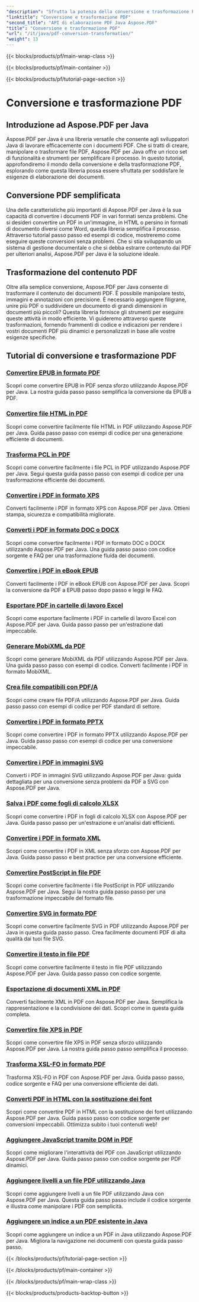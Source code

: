 ```yaml
---
"description": "Sfrutta la potenza della conversione e trasformazione PDF con Aspose.PDF per Java&#58; tutorial completi per sviluppatori. Migliora le tue competenze di elaborazione PDF oggi stesso!"
"linktitle": "Conversione e trasformazione PDF"
"second_title": "API di elaborazione PDF Java Aspose.PDF"
"title": "Conversione e trasformazione PDF"
"url": "/it/java/pdf-conversion-transformation/"
"weight": 13
---
```


{{< blocks/products/pf/main-wrap-class >}}

{{< blocks/products/pf/main-container >}}

{{< blocks/products/pf/tutorial-page-section >}}

# Conversione e trasformazione PDF


## Introduzione ad Aspose.PDF per Java

Aspose.PDF per Java è una libreria versatile che consente agli sviluppatori Java di lavorare efficacemente con i documenti PDF. Che si tratti di creare, manipolare o trasformare file PDF, Aspose.PDF per Java offre un ricco set di funzionalità e strumenti per semplificare il processo. In questo tutorial, approfondiremo il mondo della conversione e della trasformazione PDF, esplorando come questa libreria possa essere sfruttata per soddisfare le esigenze di elaborazione dei documenti.

## Conversione PDF semplificata

Una delle caratteristiche più importanti di Aspose.PDF per Java è la sua capacità di convertire i documenti PDF in vari formati senza problemi. Che si desideri convertire un PDF in un'immagine, in HTML o persino in formati di documento diversi come Word, questa libreria semplifica il processo. Attraverso tutorial passo passo ed esempi di codice, mostreremo come eseguire queste conversioni senza problemi. Che si stia sviluppando un sistema di gestione documentale o che si debba estrarre contenuto dai PDF per ulteriori analisi, Aspose.PDF per Java è la soluzione ideale.

## Trasformazione del contenuto PDF

Oltre alla semplice conversione, Aspose.PDF per Java consente di trasformare il contenuto dei documenti PDF. È possibile manipolare testo, immagini e annotazioni con precisione. È necessario aggiungere filigrane, unire più PDF o suddividere un documento di grandi dimensioni in documenti più piccoli? Questa libreria fornisce gli strumenti per eseguire queste attività in modo efficiente. Vi guideremo attraverso queste trasformazioni, fornendo frammenti di codice e indicazioni per rendere i vostri documenti PDF più dinamici e personalizzati in base alle vostre esigenze specifiche.

## Tutorial di conversione e trasformazione PDF
### [Convertire EPUB in formato PDF](./convert-epub-to-pdf-format/)
Scopri come convertire EPUB in PDF senza sforzo utilizzando Aspose.PDF per Java. La nostra guida passo passo semplifica la conversione da EPUB a PDF.
### [Convertire file HTML in PDF](./convert-html-to-pdf-files/)
Scopri come convertire facilmente file HTML in PDF utilizzando Aspose.PDF per Java. Guida passo passo con esempi di codice per una generazione efficiente di documenti.
### [Trasforma PCL in PDF](./transform-pcl-to-pdfs/)
Scopri come convertire facilmente i file PCL in PDF utilizzando Aspose.PDF per Java. Segui questa guida passo passo con esempi di codice per una trasformazione efficiente dei documenti.
### [Convertire i PDF in formato XPS](./convert-pdfs-to-xps-format/)
Converti facilmente i PDF in formato XPS con Aspose.PDF per Java. Ottieni stampa, sicurezza e compatibilità migliorate.
### [Converti i PDF in formato DOC o DOCX](./change-pdfs-to-doc-or-docx-format/)
Scopri come convertire facilmente i PDF in formato DOC o DOCX utilizzando Aspose.PDF per Java. Una guida passo passo con codice sorgente e FAQ per una trasformazione fluida dei documenti.
### [Convertire i PDF in eBook EPUB](./convert-pdfs-to-epub-ebooks/)
Converti facilmente i PDF in eBook EPUB con Aspose.PDF per Java. Scopri la conversione da PDF a EPUB passo dopo passo e leggi le FAQ.
### [Esportare PDF in cartelle di lavoro Excel](./export-pdfs-to-excel-workbooks/)
Scopri come esportare facilmente i PDF in cartelle di lavoro Excel con Aspose.PDF per Java. Guida passo passo per un'estrazione dati impeccabile.
### [Generare MobiXML da PDF](./generate-mobixml-from-pdfs/)
Scopri come generare MobiXML da PDF utilizzando Aspose.PDF per Java. Una guida passo passo con esempi di codice. Converti facilmente i PDF in formato MobiXML.
### [Crea file compatibili con PDF/A](./create-pdfa-compliant-files/)
Scopri come creare file PDF/A utilizzando Aspose.PDF per Java. Guida passo passo con esempi di codice per PDF standard di settore.
### [Convertire i PDF in formato PPTX](./convert-pdfs-to-pptx-format/)
Scopri come convertire i PDF in formato PPTX utilizzando Aspose.PDF per Java. Guida passo passo con esempi di codice per una conversione impeccabile.
### [Convertire i PDF in immagini SVG](./convert-pdfs-to-svg-images/)
Converti i PDF in immagini SVG utilizzando Aspose.PDF per Java: guida dettagliata per una conversione senza problemi da PDF a SVG con Aspose.PDF per Java.
### [Salva i PDF come fogli di calcolo XLSX](./save-pdfs-as-xlsx-spreadsheets/)
Scopri come convertire i PDF in fogli di calcolo XLSX con Aspose.PDF per Java. Guida passo passo per un'estrazione e un'analisi dati efficienti.
### [Convertire i PDF in formato XML](./convert-pdfs-to-xml-format/)
Scopri come convertire i PDF in XML senza sforzo con Aspose.PDF per Java. Guida passo passo e best practice per una conversione efficiente.
### [Convertire PostScript in file PDF](./turn-postscript-into-pdf-files/)
Scopri come convertire facilmente i file PostScript in PDF utilizzando Aspose.PDF per Java. Segui la nostra guida passo passo per una trasformazione impeccabile del formato file.
### [Convertire SVG in formato PDF](./convert-svg-to-pdf-format/)
Scopri come convertire facilmente SVG in PDF utilizzando Aspose.PDF per Java in questa guida passo passo. Crea facilmente documenti PDF di alta qualità dai tuoi file SVG.
### [Convertire il testo in file PDF](./change-text-to-pdf-files/)
Scopri come convertire facilmente il testo in file PDF utilizzando Aspose.PDF per Java. Guida passo passo con codice sorgente.
### [Esportazione di documenti XML in PDF](./export-xml-to-pdf-documents/)
Converti facilmente XML in PDF con Aspose.PDF per Java. Semplifica la rappresentazione e la condivisione dei dati. Scopri come in questa guida completa.
### [Convertire file XPS in PDF](./convert-xps-to-pdf-files/)
Scopri come convertire file XPS in PDF senza sforzo utilizzando Aspose.PDF per Java. La nostra guida passo passo semplifica il processo.
### [Trasforma XSL-FO in formato PDF](./transform-xsl-fo-to-pdf-format/)
Trasforma XSL-FO in PDF con Aspose.PDF per Java. Guida passo passo, codice sorgente e FAQ per una conversione efficiente dei dati.
### [Converti PDF in HTML con la sostituzione dei font](./convert-pdf-to-html-with-font-substitution/)
Scopri come convertire PDF in HTML con la sostituzione dei font utilizzando Aspose.PDF per Java. Guida passo passo con codice sorgente per conversioni impeccabili. Ottimizza subito i tuoi contenuti web!
### [Aggiungere JavaScript tramite DOM in PDF](./adding-javascript-using-dom-in-pdf/)
Scopri come migliorare l'interattività dei PDF con JavaScript utilizzando Aspose.PDF per Java. Guida passo passo con codice sorgente per PDF dinamici.
### [Aggiungere livelli a un file PDF utilizzando Java](./add-layers-to-pdf-file-using-java/)
Scopri come aggiungere livelli a un file PDF utilizzando Java con Aspose.PDF per Java. Questa guida passo passo include il codice sorgente e illustra come manipolare i PDF con semplicità.
### [Aggiungere un indice a un PDF esistente in Java](./add-table-of-contents-to-existing-pdf-in-java/)
Scopri come aggiungere un indice a un PDF in Java utilizzando Aspose.PDF per Java. Migliora la navigazione nei documenti con questa guida passo passo.

{{< /blocks/products/pf/tutorial-page-section >}}

{{< /blocks/products/pf/main-container >}}

{{< /blocks/products/pf/main-wrap-class >}}

{{< blocks/products/products-backtop-button >}}